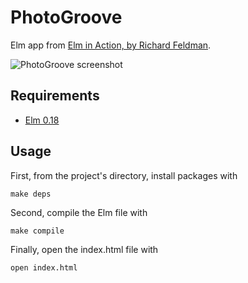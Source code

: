 # PhotoGroove

Elm app from [Elm in Action, by Richard Feldman](https://www.manning.com/books/elm-in-action).

![PhotoGroove screenshot](https://user-images.githubusercontent.com/2503289/40591744-c0607b88-61e4-11e8-8905-5a0351d94828.png)

## Requirements

- [Elm 0.18](http://elm-lang.org/)

## Usage

First, from the project's directory, install packages with

```
make deps
```

Second, compile the Elm file with

```
make compile
```

Finally, open the index.html file with

```
open index.html
```
